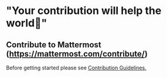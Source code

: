 # "Your contribution will help the world💖"

## Contribute to Mattermost (https://mattermost.com/contribute/)
Before getting started please see [Contribution Guidelines.](https://developers.mattermost.com/contribute/getting-started/)
